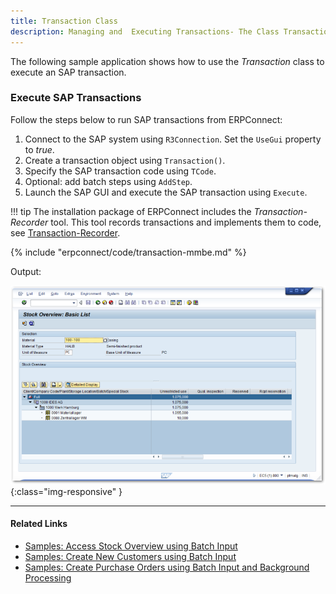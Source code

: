 ```yaml
---
title: Transaction Class 
description: Managing and  Executing Transactions- The Class Transaction
---
```


The following sample application shows how to use the *Transaction* class to execute an SAP transaction.<br>

### Execute SAP Transactions 

Follow the steps below to run SAP transactions from ERPConnect:

1. Connect to the SAP system using `R3Connection`. Set the `UseGui` property to *true*. 
2. Create a transaction object using `Transaction()`.
3. Specify the SAP transaction code using `TCode`.
4. Optional: add batch steps using `AddStep`.
5. Launch the SAP GUI and execute the SAP transaction using `Execute`.

!!! tip
    The installation package of ERPConnect includes the *Transaction-Recorder* tool.
    This tool records transactions and implements them to code, see [Transaction-Recorder](./transaction-recorder.md).

{% include "erpconnect/code/transaction-mmbe.md" %}

Output:

![Call-Transaction-003]( ../../assets/images/Call-Transaction-003.png){:class="img-responsive"  }


****

#### Related Links
- [Samples: Access Stock Overview using Batch Input](../../samples/access-stock-overview-using-batch-input.md)
- [Samples: Create New Customers using Batch Input](../../samples/create-new-customers-using-batch-input.md)
- [Samples: Create Purchase Orders using Batch Input and Background Processing](../../samples/create-purchase-orders-using-batch-input.md)
